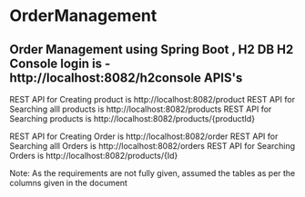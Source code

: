 # OrderManagement
Order Management using Spring Boot , H2 DB
H2 Console login is - http://localhost:8082/h2console
APIS's
---------

REST API for Creating product is http://localhost:8082/product
REST API for Searching alll products is http://localhost:8082/products
REST API for Searching products is http://localhost:8082/products/{productId}

REST API for Creating Order is http://localhost:8082/order
REST API for Searching alll Orders is http://localhost:8082/orders
REST API for Searching Orders is http://localhost:8082/products/{Id}

Note:
As the requirements are not fully given, assumed the tables as per the columns given in the document
